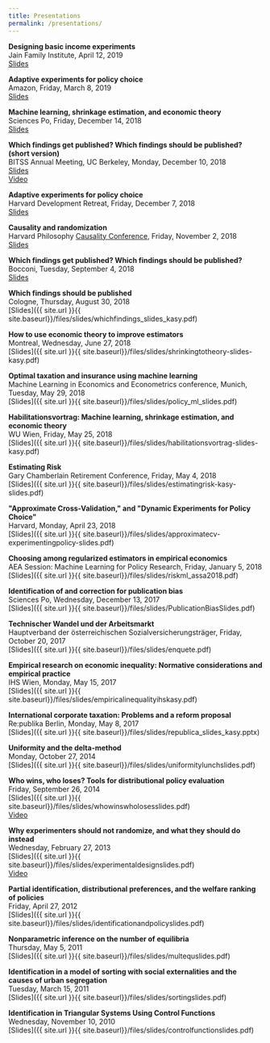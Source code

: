 ```yaml
---
title: Presentations
permalink: /presentations/
---
```


**Designing basic income experiments**  
  Jain Family Institute, April 12, 2019  
  [Slides](/home/files/slides/UBI-experimental-design-Kasy.pdf)  

**Adaptive experiments for policy choice**  
  Amazon, Friday, March 8, 2019  
  [Slides](/home/files/slides/adaptiveexperiments-slides-kasysautmann.pdf)  

**Machine learning, shrinkage estimation, and economic theory**  
  Sciences Po, Friday, December 14, 2018  
  [Slides](/home/files/slides/ML-Shrinkage-Theory-Slides-Kasy.pdf)

**Which findings get published? Which findings should be published? (short version)**  
  BITSS Annual Meeting, UC Berkeley, Monday, December 10, 2018  
  [Slides](/home/files/slides/pubbias_whichfindings_short_kasy.pdf)  
  [Video](https://www.youtube.com/watch?v=R8m_C2nEWsw)  
  
**Adaptive experiments for policy choice**  
  Harvard Development Retreat, Friday, December 7, 2018  
  [Slides](/home/files/slides/AdaptiveExperiments_DevRetreat_Kasy.pdf)  

**Causality and randomization**  
  Harvard Philosophy [Causality Conference](https://projects.iq.harvard.edu/causality/home), Friday, November 2, 2018  
  [Slides](/home/files/slides/CausalityConferenceKasy.pdf)

**Which findings get published? Which findings should be published?**  
  Bocconi, Tuesday, September 4, 2018  
  [Slides](/home/files/slides/pubbias_whichfindings_slides_kasy.pdf)  
  
**Which findings should be published**  
  Cologne, Thursday, August 30, 2018  
  [Slides]({{ site.url }}{{ site.baseurl}}/files/slides/whichfindings_slides_kasy.pdf)    

**How to use economic theory to improve estimators**  
  Montreal, Wednesday, June 27, 2018  
  [Slides]({{ site.url }}{{ site.baseurl}}/files/slides/shrinkingtotheory-slides-kasy.pdf)
  
**Optimal taxation and insurance using machine learning**  
  Machine Learning in Economics and Econometrics conference, Munich, Tuesday, May 29, 2018   
  [Slides]({{ site.url }}{{ site.baseurl}}/files/slides/policy_ml_slides.pdf)
  
**Habilitationsvortrag: Machine learning, shrinkage estimation, and economic theory**  
  WU Wien, Friday, May 25, 2018  
  [Slides]({{ site.url }}{{ site.baseurl}}/files/slides/habilitationsvortrag-slides-kasy.pdf)
  
**Estimating Risk**  
  Gary Chamberlain Retirement Conference, Friday, May 4, 2018  
  [Slides]({{ site.url }}{{ site.baseurl}}/files/slides/estimatingrisk-kasy-slides.pdf)
  
**"Approximate Cross-Validation," and "Dynamic Experiments for Policy Choice"**  
  Harvard, Monday, April 23, 2018  
  [Slides]({{ site.url }}{{ site.baseurl}}/files/slides/approximatecv-experimentingpolicy-slides.pdf)
  
**Choosing among regularized estimators in empirical economics**  
  AEA Session: Machine Learning for Policy Research, Friday, January 5, 2018  
  [Slides]({{ site.url }}{{ site.baseurl}}/files/slides/riskml_assa2018.pdf)
  
**Identification of and correction for publication bias**  
  Sciences Po, Wednesday, December 13, 2017  
  [Slides]({{ site.url }}{{ site.baseurl}}/files/slides/PublicationBiasSlides.pdf)
  
**Technischer Wandel und der Arbeitsmarkt**  
  Hauptverband der österreichischen Sozialversicherungsträger, Friday, October 20, 2017  
  [Slides]({{ site.url }}{{ site.baseurl}}/files/slides/enquete.pdf)
  
**Empirical research on economic inequality: Normative considerations and empirical practice**  
  IHS Wien, Monday, May 15, 2017  
  [Slides]({{ site.url }}{{ site.baseurl}}/files/slides/empiricalinequalityihskasy.pdf)
  
**International corporate taxation: Problems and a reform proposal**  
  Re:publika Berlin, Monday, May 8, 2017  
  [Slides]({{ site.url }}{{ site.baseurl}}/files/slides/republica_slides_kasy.pptx)
  
**Uniformity and the delta-method**  
  Monday, October 27, 2014  
  [Slides]({{ site.url }}{{ site.baseurl}}/files/slides/uniformitylunchslides.pdf)
  
**Who wins, who loses? Tools for distributional policy evaluation**  
  Friday, September 26, 2014  
  [Slides]({{ site.url }}{{ site.baseurl}}/files/slides/whowinswholosesslides.pdf)   
  [Video](https://www.youtube.com/watch?v=HCG1aEXHwBg&feature=youtu.be)  
  
**Why experimenters should not randomize, and what they should do instead**  
  Wednesday, February 27, 2013  
  [Slides]({{ site.url }}{{ site.baseurl}}/files/slides/experimentaldesignslides.pdf)  
  [Video](https://www.youtube.com/watch?v=rbQ56sSI5-4&feature=youtu.be)  
  
**Partial identification, distributional preferences, and the welfare ranking of policies**  
  Friday, April 27, 2012  
  [Slides]({{ site.url }}{{ site.baseurl}}/files/slides/identificationandpolicyslides.pdf)
  
**Nonparametric inference on the number of equilibria**  
  Thursday, May 5, 2011  
  [Slides]({{ site.url }}{{ site.baseurl}}/files/slides/multequslides.pdf)
  
**Identification in a model of sorting with social externalities and the causes of urban segregation**  
  Tuesday, March 15, 2011  
  [Slides]({{ site.url }}{{ site.baseurl}}/files/slides/sortingslides.pdf)
  
**Identification in Triangular Systems Using Control Functions**  
  Wednesday, November 10, 2010  
  [Slides]({{ site.url }}{{ site.baseurl}}/files/slides/controlfunctionslides.pdf)
  
  